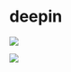 # deepin

![](https://storage.deepin.org/thread/202106120011027222_index.png)

![](https://storage.deepin.org/thread/202106120012242945_2.png)
